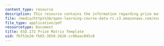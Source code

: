 ```yaml
---
content_type: resource
description: This resource contains the information regarding prize matrix template.
file: /media/https%3A/open-learning-course-data-rc.s3.amazonaws.com/esd-172j-x-prize-workshop-grand-challenges-in-energy-fall-2009/fbf53e20fb6536592626cc06aac045c8_MITESD_172JF09_matrix.pdf
file_type: application/pdf
resourcetype: Document
title: ESD.172 Prize Matrix Template
uid: fbf53e20-fb65-3659-2626-cc06aac045c8
---
```

